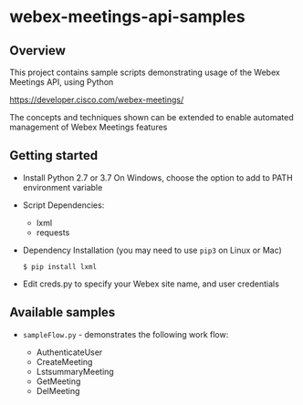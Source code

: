 # webex-meetings-api-samples

## Overview

This project contains sample scripts demonstrating usage of the Webex Meetings API, using Python

https://developer.cisco.com/webex-meetings/

The concepts and techniques shown can be extended to enable automated management of Webex Meetings features

## Getting started

* Install Python 2.7 or 3.7
  On Windows, choose the option to add to PATH environment variable

* Script Dependencies:

    * lxml
    * requests

* Dependency Installation (you may need to use `pip3` on Linux or Mac)

    ```
    $ pip install lxml
    ```
  
* Edit creds.py to specify your Webex site name, and user credentials


## Available samples

* `sampleFlow.py` - demonstrates the following work flow:

    * AuthenticateUser
    * CreateMeeting
    * LstsummaryMeeting
    * GetMeeting
    * DelMeeting 